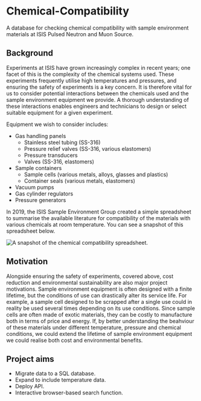 # Chemical-Compatibility

A database for checking chemical compatibility with sample environment materials at ISIS Pulsed Neutron and Muon Source.

## Background

Experiments at ISIS have grown increasingly complex in recent years; one facet of this is the complexity of the chemical systems used. These experiments frequently utilise high temperatures and pressures, and ensuring the safety of experiments is a key concern. It is therefore vital for us to consider potential interactions between the chemicals used and the sample environment equipment we provide. A thorough understanding of these interactions enables engineers and technicians to design or select suitable equipment for a given experiment. 

Equipment we wish to consider includes:
- Gas handling panels
    - Stainless steel tubing (SS-316)
    - Pressure relief valves (SS-316, various elastomers)
    - Pressure transducers
    - Valves (SS-316, elastomers)
- Sample containers
    - Sample cells (various metals, alloys, glasses and plastics)
    - Container seals (various metals, elastomers)
- Vacuum pumps
- Gas cylinder regulators
- Pressure generators

In 2019, the ISIS Sample Environment Group created a simple spreadsheet to summarise the available literature for compatibility of the materials with various chemicals at room temperature. You can see a snapshot of this spreadsheet below. 

![A snapshot of the chemical compatibility spreadsheet.](https://user-images.githubusercontent.com/84348138/135100089-1d33d611-8503-48ec-af92-4b08f8071123.png)

## Motivation
Alongside ensuring the safety of experiments, covered above, cost reduction and environmental sustainability are also major project motivations. Sample environment equipment is often designed with a finite lifetime, but the conditions of use can drastically alter its service life. For example, a sample cell designed to be scrapped after a single use could in reality be  used several times depending on its use conditions. Since sample cells are often made of exotic materials, they can be costly to manufacture both in terms of price and energy. If, by better understanding the beahviour of these materials under different temperature, pressure and chemical conditions, we could extend the lifetime of sample environment equipment we could realise both cost and environmental benefits. 

## Project aims

- Migrate data to a SQL database.
- Expand to include temperature data.
- Deploy API.
- Interactive browser-based search function.
